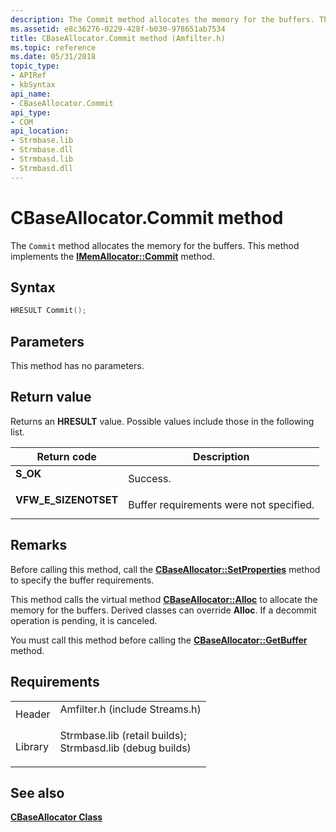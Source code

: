 ```yaml
---
description: The Commit method allocates the memory for the buffers. This method implements the IMemAllocator::Commit method.
ms.assetid: e8c36276-0229-428f-b030-978651ab7534
title: CBaseAllocator.Commit method (Amfilter.h)
ms.topic: reference
ms.date: 05/31/2018
topic_type: 
- APIRef
- kbSyntax
api_name: 
- CBaseAllocator.Commit
api_type: 
- COM
api_location: 
- Strmbase.lib
- Strmbase.dll
- Strmbasd.lib
- Strmbasd.dll
---
```


# CBaseAllocator.Commit method

The `Commit` method allocates the memory for the buffers. This method implements the [**IMemAllocator::Commit**](/windows/desktop/api/Strmif/nf-strmif-imemallocator-commit) method.

## Syntax


```C++
HRESULT Commit();
```



## Parameters

This method has no parameters.

## Return value

Returns an **HRESULT** value. Possible values include those in the following list.



| Return code                                                                                       | Description                                        |
|---------------------------------------------------------------------------------------------------|----------------------------------------------------|
| <dl> <dt>**S\_OK**</dt> </dl>              | Success.<br/>                                |
| <dl> <dt>**VFW\_E\_SIZENOTSET**</dt> </dl> | Buffer requirements were not specified.<br/> |



 

## Remarks

Before calling this method, call the [**CBaseAllocator::SetProperties**](cbaseallocator-setproperties.md) method to specify the buffer requirements.

This method calls the virtual method [**CBaseAllocator::Alloc**](cbaseallocator-alloc.md) to allocate the memory for the buffers. Derived classes can override **Alloc**. If a decommit operation is pending, it is canceled.

You must call this method before calling the [**CBaseAllocator::GetBuffer**](cbaseallocator-getbuffer.md) method.

## Requirements



|                    |                                                                                                                                                                                            |
|--------------------|--------------------------------------------------------------------------------------------------------------------------------------------------------------------------------------------|
| Header<br/>  | <dl> <dt>Amfilter.h (include Streams.h)</dt> </dl>                                                                                  |
| Library<br/> | <dl> <dt>Strmbase.lib (retail builds); </dt> <dt>Strmbasd.lib (debug builds)</dt> </dl> |



## See also

<dl> <dt>

[**CBaseAllocator Class**](cbaseallocator.md)
</dt> </dl>

 

 




